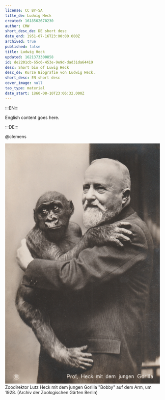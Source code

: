 ```yaml
---
license: CC BY-SA
title_de: Ludwig Heck
created: 1618562670230
author: CMW
short_desc_de: DE short desc
date_end: 1951-07-16T23:00:00.000Z
archived: true
published: false
title: Ludwig Heck
updated: 1621373300858
id: de2201cb-65c6-453e-9e9d-dad31da64419
desc: Short bio of Luwig Heck
desc_de: Kurze Biografie von Ludwig Heck.
short_desc: EN short desc
cover_image: null
tao_type: material
date_start: 1860-08-10T23:06:32.000Z
---
```


:::EN:::

English content goes here.

:::DE:::

@clemens

![Bild von Ludwig Heck mit dem jungen Affen "Bobby" auf dem Arm](images\cmw\Ludwig-Heck-Bobby.jpg)
Zoodirektor Lutz Heck mit dem jungen Gorilla "Bobby" auf dem Arm, um 1928. (Archiv der Zoologischen Gärten Berlin)

